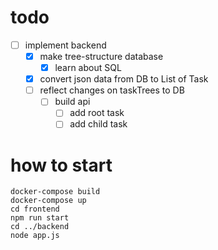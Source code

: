# todo
- [ ] implement backend
    - [x] make tree-structure database
        - [x] learn about SQL
    - [x] convert json data from DB to List of Task
    - [ ] reflect changes on taskTrees to DB 
        - [ ] build api
            - [ ] add root task
            - [ ] add child task

# how to start
```
docker-compose build
docker-compose up
cd frontend
npm run start
cd ../backend
node app.js
```
